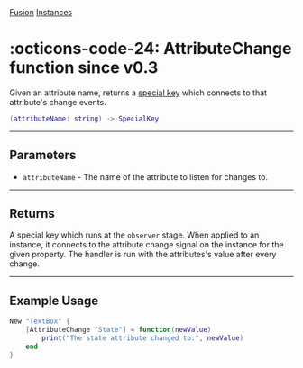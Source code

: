 <nav class="fusiondoc-api-breadcrumbs">
	<a href="../..">Fusion</a>
	<a href="..">Instances</a>
</nav>

<h1 class="fusiondoc-api-header" markdown>
	<span class="fusiondoc-api-icon" markdown>:octicons-code-24:</span>
	<span class="fusiondoc-api-name">AttributeChange</span>
	<span class="fusiondoc-api-pills">
		<span class="fusiondoc-api-pill-type">function</span>
		<span class="fusiondoc-api-pill-since">since v0.3</span>
	</span>
</h1>

Given an attribute name, returns a [special key](./specialkey.md) which connects
to that attribute's change events.

```Lua
(attributeName: string) -> SpecialKey
```

-----

## Parameters

- `attributeName` - The name of the attribute to listen for changes to.

-----

## Returns

A special key which runs at the `observer` stage. When applied to an instance,
it connects to the attribute change signal on the instance for the given property.
The handler is run with the attributes's value after every change.

-----

## Example Usage

```Lua
New "TextBox" {
    [AttributeChange "State"] = function(newValue)
        print("The state attribute changed to:", newValue)
    end
}
```
